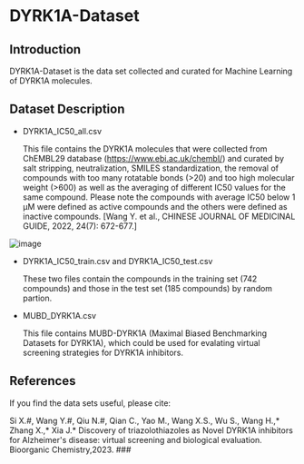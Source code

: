 # DYRK1A-Dataset

Introduction
-----------------------------------
DYRK1A-Dataset is the data set collected and curated for Machine Learning of DYRK1A molecules. 

Dataset Description
-----------------------------------
* DYRK1A_IC50_all.csv

   This file contains the DYRK1A molecules that were collected from ChEMBL29 database (https://www.ebi.ac.uk/chembl/) and curated by salt stripping, neutralization, SMILES standardization, the removal of compounds with too many rotatable bonds (>20) and too high molecular weight (>600) as well as the averaging of different IC50 values for the same compound. Please note the compounds with average IC50 below 1 μM were defined as active compounds and the others were defined as inactive compounds. [Wang Y. et al., CHINESE JOURNAL OF MEDICINAL GUIDE, 2022, 24(7): 672-677.]
   
![image](https://user-images.githubusercontent.com/50791273/232232990-094df7df-d6a2-4047-aac7-57a5b96c3e8d.png)


  
* DYRK1A_IC50_train.csv and DYRK1A_IC50_test.csv

   These two files contain the compounds in the training set (742 compounds) and those in the test set (185 compounds) by random partion.  

* MUBD_DYRK1A.csv  
   
   This file contains MUBD-DYRK1A (Maximal Biased Benchmarking Datasets for DYRK1A), which could be used for evalating virtual screening strategies for DYRK1A inhibitors.  

 
References
-----------------------------------
If you find the data sets useful, please cite: 

Si X.#, Wang Y.#, Qiu N.#, Qian C., Yao M., Wang X.S., Wu S., Wang H.,* Zhang X.,* Xia J.* Discovery of triazolothiazoles as Novel DYRK1A inhibitors for Alzheimer's disease: virtual screening and biological evaluation. Bioorganic Chemistry,2023. ###
